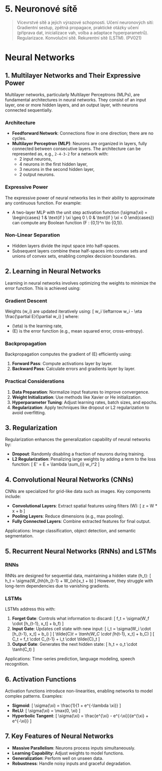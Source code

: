 # 5. Neuronové sítě

> Vícevrstvé sítě a jejich výrazové schopnosti. Učení neuronových sítí: Gradientní sestup, zpětná propagace, praktické otázky učení (příprava dat, inicializace vah, volba a adaptace hyperparametrů). Regularizace. Konvoluční sítě. Rekurentní sítě (LSTM). (PV021)


# Neural Networks

## 1. Multilayer Networks and Their Expressive Power
Multilayer networks, particularly Multilayer Perceptrons (MLPs), are fundamental architectures in neural networks. They consist of an input layer, one or more hidden layers, and an output layer, with neurons connected sequentially.

### Architecture
- **Feedforward Network**: Connections flow in one direction; there are no cycles.
- **Multilayer Perceptron (MLP)**: Neurons are organized in layers, fully connected between consecutive layers. The architecture can be represented as, e.g., `2-4-3-2` for a network with:
  - 2 input neurons,
  - 4 neurons in the first hidden layer,
  - 3 neurons in the second hidden layer,
  - 2 output neurons.

### Expressive Power
The expressive power of neural networks lies in their ability to approximate any continuous function. For example:
- A two-layer MLP with the unit step activation function \(\sigma(\xi) = \begin{cases} 
1 & \text{if } \xi \geq 0 \\
0 & \text{if } \xi < 0 
\end{cases}\)
can compute any Boolean function \(F : \{0,1\}^n \to \{0,1\}\).

### Non-Linear Separation
- Hidden layers divide the input space into half-spaces.
- Subsequent layers combine these half-spaces into convex sets and unions of convex sets, enabling complex decision boundaries.

## 2. Learning in Neural Networks
Learning in neural networks involves optimizing the weights to minimize the error function. This is achieved using:

### Gradient Descent
Weights \(w_i\) are updated iteratively using:
\[
w_i \leftarrow w_i - \eta \frac{\partial E}{\partial w_i}
\]
where:
- \(\eta\) is the learning rate,
- \(E\) is the error function (e.g., mean squared error, cross-entropy).

### Backpropagation
Backpropagation computes the gradient of \(E\) efficiently using:
1. **Forward Pass**: Compute activations layer by layer.
2. **Backward Pass**: Calculate errors and gradients layer by layer.

### Practical Considerations
1. **Data Preparation**: Normalize input features to improve convergence.
2. **Weight Initialization**: Use methods like Xavier or He initialization.
3. **Hyperparameter Tuning**: Adjust learning rates, batch sizes, and epochs.
4. **Regularization**: Apply techniques like dropout or L2 regularization to avoid overfitting.

## 3. Regularization
Regularization enhances the generalization capability of neural networks by:
- **Dropout**: Randomly disabling a fraction of neurons during training.
- **L2 Regularization**: Penalizing large weights by adding a term to the loss function:
\[
E' = E + \lambda \sum_{i} w_i^2
\]

## 4. Convolutional Neural Networks (CNNs)
CNNs are specialized for grid-like data such as images. Key components include:
- **Convolutional Layers**: Extract spatial features using filters \(W\):
\[
z = W * x + b
\]
- **Pooling Layers**: Reduce dimensions (e.g., max pooling).
- **Fully Connected Layers**: Combine extracted features for final output.

Applications: Image classification, object detection, and semantic segmentation.

## 5. Recurrent Neural Networks (RNNs) and LSTMs
### RNNs
RNNs are designed for sequential data, maintaining a hidden state \(h_t\):
\[
h_t = \sigma(W_{hh}h_{t-1} + W_{xh}x_t + b)
\]
However, they struggle with long-term dependencies due to vanishing gradients.

### LSTMs
LSTMs address this with:
1. **Forget Gate**: Controls what information to discard:
\[
f_t = \sigma(W_f \cdot [h_{t-1}, x_t] + b_f)
\]
2. **Input Gate**: Updates cell state with new input:
\[
i_t = \sigma(W_i \cdot [h_{t-1}, x_t] + b_i)
\]
\[
\tilde{C}_t = \tanh(W_C \cdot [h_{t-1}, x_t] + b_C)
\]
\[
C_t = f_t \cdot C_{t-1} + i_t \cdot \tilde{C}_t
\]
3. **Output Gate**: Generates the next hidden state:
\[
h_t = o_t \cdot \tanh(C_t)
\]

Applications: Time-series prediction, language modeling, speech recognition.

## 6. Activation Functions
Activation functions introduce non-linearities, enabling networks to model complex patterns. Examples:
- **Sigmoid**:
\[
\sigma(\xi) = \frac{1}{1 + e^{-\lambda \xi}}
\]
- **ReLU**:
\[
\sigma(\xi) = \max(0, \xi)
\]
- **Hyperbolic Tangent**:
\[
\sigma(\xi) = \frac{e^{\xi} - e^{-\xi}}{e^{\xi} + e^{-\xi}}
\]

## 7. Key Features of Neural Networks
- **Massive Parallelism**: Neurons process inputs simultaneously.
- **Learning Capability**: Adjust weights to model functions.
- **Generalization**: Perform well on unseen data.
- **Robustness**: Handle noisy inputs and graceful degradation.
